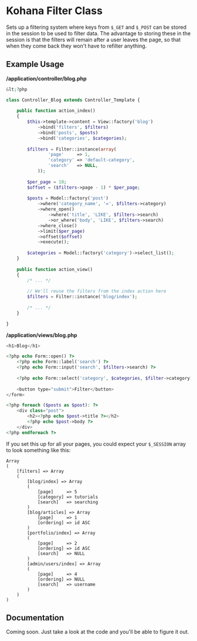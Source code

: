 # Kohana Filter Class

Sets up a filtering system where keys from `$_GET` and `$_POST` can be stored in the session to be used to filter data. The advantage to storing these in 
the session is that the filters will remain after a user leaves the page, so that when they come back they won't have to refilter anything.

## Example Usage

**/application/controller/blog.php**

~~~ php
&lt;?php

class Controller_Blog extends Controller_Template {
	
	public function action_index()
	{
		$this->template->content = View::factory('blog')
			->bind('filters', $filters)
			->bind('posts', $posts)
			->bind('categories', $categories);
		
		$filters = Filter::instance(array(
				'page'     => 1,
				'category' => 'default-category',
				'search'   => NULL,
			));
			
		$per_page = 10;
		$offset = ($filters->page - 1) * $per_page;
			
		$posts = Model::factory('post')
			->where('category_name', '=', $filters->category)
			->where_open()
				->where('title', 'LIKE', $filters->search)
				->or_where('body', 'LIKE', $filters->search)
			->where_close()
			->limit($per_page)
			->offset($offset)
			->execute();
		
		$categories = Model::factory('category')->select_list();
	}
	
	public function action_view()
	{
		/* ... */
		
		// We'll reuse the filters from the index action here
		$filters = Filter::instance('blog/index');
		
		/* ... */
	}

}
~~~

**/application/views/blog.php**

~~~ php
<h1>Blog</h1>

<?php echo Form::open() ?>
	<?php echo Form::label('search') ?>
	<?php echo Form::input('search', $filters->search) ?>
	
	<?php echo Form::select('category', $categories, $filter->category) ?>
	
	<button type="submit">Filter</button>
</form>

<?php foreach ($posts as $post): ?>
	<div class="post">
		<h2><?php echo $post->title ?></h2>
		<?php echo $post->body ?>
	</div>
<?php endforeach ?>
~~~

If you set this up for all your pages, you could expect your `$_SESSION` array to look something like this:

	Array
	(
		[filters] => Array
		(
			[blog/index] => Array
			(
				[page]     => 5
				[category] => tutorials
				[search]   => searching
			)
			[blog/articles] => Array
				[page]     => 1
				[ordering] => id ASC
			)
			[portfolio/index] => Array
			(
				[page]     => 2
				[ordering] => id ASC
				[search]   => NULL
			)
			[admin/users/index] => Array
			(
				[page]     => 4
				[ordering] => NULL
				[search]   => username
			)
		)
	)
	
## Documentation

Coming soon. Just take a look at the code and you'll be able to figure it out.